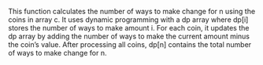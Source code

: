 This function calculates the number of ways to make change for n using the coins in array c. It uses dynamic programming with a dp array where dp[i] stores the number of ways to make amount i. For each coin, it updates the dp array by adding the number of ways to make the current amount minus the coin’s value. After processing all coins, dp[n] contains the total number of ways to make change for n.